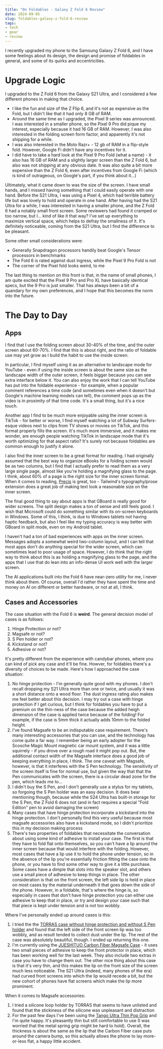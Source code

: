 ```yaml
---
title: "On Foldables - Galaxy Z Fold 6 Review"
date: 2024-09-05
slug: foldables-galaxy-z-fold-6-review
tags:
- tech
- gear
- review
---
```

I recently upgraded my phone to the Samsung Galaxy Z Fold 6, and I have some feelings about its design, the design and promise of foldables in general, and some of its quirks and eccentricities. 

# Upgrade Logic
I upgraded to the Z Fold 6 from the Galaxy S21 Ultra, and I considered a few different phones in making that choice.

- I like the fun and size of the Z Flip 6, and it's not as expensive as the Fold, but I didn't like that it had only 8 GB of RAM.
- Around the same time as I upgraded, the Pixel 9 series was announced. I was interested in a smaller phone, so the Pixel 9 Pro did pique my interest, especially because it had 16 GB of RAM. However, I was also interested in the folding screen form factor, and apparently it's not shipping for a while.
- I was also interested in the Moto Razr+ - 12 gb of RAM in a flip-style fold. However, Google Fi didn't have any incentives for it.
- I did have to take a hard look at the Pixel 9 Pro Fold (what a name) - it also has 16 GB of RAM and a slightly larger screen than the Z Fold 6, but also was not shipping at any obvious date. It was also quite a bit more expensive than the Z Fold 6, even after incentives from Google Fi (which is kind of outrageous, on Google's part, if you think about it...)

Ultimately, what it came down to was the size of the screen. I have small hands, and I missed having something that I could easily operate with one hand. Before the S21 Ultra, I was using a Pixel 4, which had terrible battery life but was lovely to hold and operate in one hand. After having had the S21 Ultra for a while, I was interested in having a smaller phone, and the Z Fold 6 had a notably small front screen. Some reviewers had found it cramped or too narrow, but I... kind of like it that way? I've set up everything to maximize vertical space, which helps to defray the smallness of it. It's definitely noticeable, coming from the S21 Ultra, but I find the difference to be pleasant.

Some other small considerations were:

- Generally Snapdragon processors handily beat Google's Tensor processors in benchmarks
- The Fold 6 is rated against dust ingress, while the Pixel 9 Pro Fold is not
- The corner of the Pixel fold looks weird, to me

The last thing to mention on this front is that, in the name of small phones, I am quite excited that the Pixel 9 Pro and Pro XL have basically identical specs, but the 9 Pro is just smaller. That has always been a bit of a quandary for my own preferences, and I hope that this becomes the norm into the future.

# The Day to Day
## Apps
I find that I use the folding screen about 30-40% of the time, and the outer screen about 60-70%. I find that this is about right, and the ratio of foldable use may yet grow as I build the habit to use the inside screen. 

In particular, I find myself using it as an alternative to landscape mode for YouTube - even if using the inside screen is about the same size as the landscape width of the outer screen, it feels bigger because you can see extra interface below it. You can also enjoy the work that I can tell YouTube has put into the foldable experience - for example, when a popular comment references a time code (and sometimes even when it doesn't but Google's machine learning models can tell), the comment pops up as the video is in proximity of that time code. It's a small thing, but it's a nice touch.

Another app I find to be much more enjoyable using the inner screen is TikTok - for better or worse, I find myself watching a lot of Subway Surfers-esque videos next to clips from TV shows or movies on TikTok, and this format properly fills the screen. It's much more immersive, and it makes me wonder, are enough people watching TikTok in landscape mode that it's worth optimizing for that aspect ratio? It's surely not because foldables are common enough to justify it alone.

I also find the inner screen to be a great format for reading. I had originally assumed that the best way to organize eBooks for a folding screen would be as two columns, but I find that I actually prefer to read them as a very large single page, almost like you're holding a magnifying glass to the page. I think, about 60% of a page is the right size for the inner screen format. When it comes to reading, [Precis](https://github.com/leozqin/precis) is great, too - Tailwind's typography/prose extension does a great job of making text look a reasonable size on the inner screen.

The final good thing to say about apps is that GBoard is really good for wider screens. The split design makes a ton of sense and still feels good. I wish that Microsoft could do something similar with its on-screen keyboards in Windows. Some of this, I think, is due to Windows tablets not having haptic feedback, but also I feel like my typing accuracy is way better with GBoard in split mode, even on my Android tablet.

I haven't had a ton of bad experiences with apps on the inner screen. Messages adopts a somewhat weird two-column layout, and I can tell that most apps don't do anything special for the wider screen, which can sometimes lead to poor usage of space. However, I do think that the right way to think about this is as holding a magnifying glass to the page, and the apps that I use that do lean into an info-dense UI work well with the larger screen.

The AI applications built into the Fold 6 have near-zero utility for me, I never think about them. Of course, overall I'd rather they have spent the time and money on AI on different or better hardware, or not at all, I think.

## Cases and Accessories
The case situation with the Fold 6 is **weird**. The general decision model of cases is as follows:

1. Hinge Protection or not?
2. Magsafe or not?
3. S Pen holder or not?
4. Kickstand or not?
5. Adhesive or not?

It's pretty different from the experience with candybar phones, where you can kind of pick any case and it'll be fine. Howver, for foldables there's a diversity of choices to be made. Here's how I approached the case situation:

1. No hinge protection - I'm generally quite good with my phones. I don't recall dropping my S21 Ultra more than one or twice, and usually it was a short distance onto a wood floor. The dust ingress rating also makes me feel better about this decision. I may try out a case with hinge protection if I get curious, but I think for foldables you have to put a premium on the thin-ness of the case because the added heigh dimension of the case is applied twice because of the folding! For example, if the case is 5mm thick it actually adds 10mm to the folded height.
2. I've found Magsafe to be an indisputable case requirement. There's many interesting accessories that you can use, and the technology has come quite a far way. I remember being an early adopter for the Scosche Magic Mount magnetic car mount system, and it was a little squirrely - if you drove over a rough road it might pop out. But, the additional contact width of the Magsafe interface does a good job of keeping everything in place, I think. The one caveat with Magsafe, however, is that it interferes with the S Pen technology. The sensitivity of the screen itself is fine for normal use, but given the way that that the Pen communicates with the screen, there is a circular dead zone for the pen, which leads me to...
3. I didn't buy the S Pen, and I don't generally use a stylus for my tablets, so forgoing the S Pen holder was an easy decision. It does bear mentioning though, because while the S24 Ultra has built-in storage for the S Pen, the Z Fold 6 does not (and in fact requires a special "Fold Edition" pen to avoid damaging the screen)
4. Many cases that have hinge protection incorporate a kickstand into the hinge protection. I don't personally find this very useful because most magsafe accessories also have a kickstand mode, so I didn't prioritize this in my decision making process
5. There's two properties of foldables that necessitate the conversation about using some kind of adhesive to install your case. The first is that they have to fold flat onto themselves, so you can't have a lip around the inner screen because that would interfere with the folding. However, most cases that have a lip use it to hold the phone under tension, so in the absence of the lip you're essentially friction fitting the case onto the phone, or you have to find some other way to give it a little purchase. Some cases have a dimple that slots into the speaker slot, and others use a small piece of adhesive to keep things in place. The other consideration is that on the front screen, the left side lip is held in place on most cases by the material underneath it that goes down the side of the phone. However, in a foldable, that's where the hinge is, so especially in cases that don't have hinge protection you can either use adhesive to keep that in place, or try and design your case such that that piece is kept under tension and is not too wobbly.

Where I've personally ended up around cases is this:
1. I tried the the [TORRAS case without hinge protection and without S Pen holder](https://www.amazon.com/dp/B0D5Y4X2JW?psc=1) and found that the left side of the front screen lip was too wobbly, and as result tended to collect dust under the lip. The rest of the case was absolutely beautiful, though. I ended up returning this one.
2. I'm currently using the [JUESHITUO Carbon Fiber Magsafe Case](https://www.amazon.com/dp/B0D8HQTZZ2) - it uses two small pieces of adhesive to keep the front protector in place, which has been working well for the last week. They also include two extras in case you have to change them out. The other nice thing about this case is that it's very thin, and this makes the lip on the front size of the screen much less noticeable. The S21 Ultra (indeed, many phones of the era) had curved front screens into which the lip would recede a bit, but the new cohort of phones have flat screens which make the lip more prominent.

When it comes to Magsafe accessories:
1. I tried a silicone loop holder by TORRAS that seems to have unlisted and found that the stickiness of the silicone was unpleasant and distraction
2. For the past few days I've been using the [Tango Ultra Thin Pop Grip](https://www.amazon.com/dp/B0D4SSXMH3) and I'm quite happy. It's pleasantly thin but still comfortable to use (I was worried that the metal spring grip might be hard to hold). Overall, the thickness is about the same as the lip that the Carbon Fiber case puts around the camera bump, so this actually allows the phone to lay more-or-less flat, a happy little accident.
